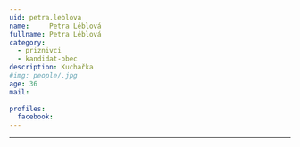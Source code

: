 ```yaml
---
uid: petra.leblova
name:     Petra	Léblová
fullname: Petra	Léblová
category:
  - priznivci
  - kandidat-obec
description: Kuchařka
#img: people/.jpg
age: 36
mail:
 
profiles:
  facebook: 
---
```




---